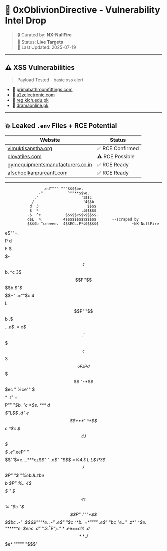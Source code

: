 # 🧠 0xOblivionDirective - Vulnerability Intel Drop

> 🔒 Curated by: **NX-NullFire**  
> 🧵 Status: **Live Targets**  
> 📆 Last Updated: 2025-07-19  

---

## ⚠️ XSS Vulnerabilities  
> Payload Tested - basic xss alert

- 🔗 [primabathroomfittings.com](https://www.primabathroomfittings.com/search.php?q=)
- 🔗 [a2zelectronic.com](https://www.a2zelectronic.com/search.php?q=)
- 🔗 [reg.kich.edu.pk](https://www.reg.kich.edu.pk/login.php?error=)
- 🔗 [dramaonline.pk](http://dramaonline.pk/search.php?q=)

---

## 💥 Leaked `.env` Files + RCE Potential

| Website | Status |
|--------|--------|
| [vimuktisanstha.org](https://vimuktisanstha.org/) | ✅ RCE Confirmed |
| [plovatiles.com](https://plovatiles.com/) | ⚠️ RCE Possible |
| [gymequipmentsmanufacturers.co.in](https://www.gymequipmentsmanufacturers.co.in/) | ✅ RCE Ready |
| [afschoolkanpurcantt.com](https://afschoolkanpurcantt.com/) | ✅ RCE Ready |

---
                     .ed"""" """$$$$be.
                   -"           ^""**$$$e.
                 ."                   '$$$c
                /                      "4$$b
               d  3                      $$$$
               $  *                   .$$$$$$
              .$  ^c           $$$$$e$$$$$$$$.
              d$L  4.         4$$$$$$$$$$$$$$       --scraped by
              $$$$b ^ceeeee.  4$$ECL.F*$$$$$$$               ~NX-NullFire
  e$""=.      $$$$P d$$$$F $ $$$$$$$$$- $$$$$$
 z$$b. ^c     3$$$F "$$$$b   $"$$$$$$$  $$$$*"      .=""$c
4$$$$L        $$P"  "$$b   .$ $$$$$...e$$        .=  e$$$.
^*$$$$$c  %..   *c    ..    $$ 3$$$$$$$$$$eF     zP  d$$$$$
  "**$$$ec   "   %ce""    $$$  $$$$$$$$$$*    .r" =$$$$P""
        "*$b.  "c  *$e.    *** d$$$$$"L$$    .d"  e$$***"
          ^*$$c ^$c $$$      4J$$$$$% $$$ .e*".eeP"
             "$$$$$$"'$=e....$*$$**$cz$$" "..d$*"
               "*$$$  *=%4.$ L L$ P3$$$F $$$P"
                  "$   "%*ebJLzb$e$$$$$b $P"
                    %..      4$$$$$$$$$$ "
                     $$$e   z$$$$$$$$$$%
                      "*$c  "$$$$$$$P"
                       ."""*$$$$$$$$bc
                    .-"    .$***$$$"""*e.
                 .-"    .e$"     "*$c  ^*b.
          .=*""""    .e$*"          "*bc  "*$e..
        .$"        .z*"               ^*$e.   "*****e.
        $$ee$c   .d"                     "*$.        3.
        ^*$E")$..$"                         *   .ee==d%
           $.d$$$*                           *  J$$$e*
            """""                              "$$$"



